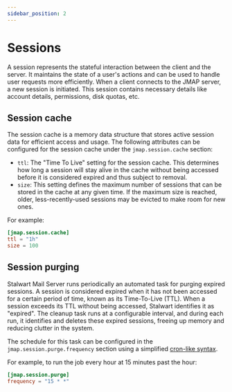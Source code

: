 ```yaml
---
sidebar_position: 2
---
```


# Sessions

A session represents the stateful interaction between the client and the server. It maintains the state of a user's actions and can be used to handle user requests more efficiently. When a client connects to the JMAP server, a new session is initiated. This session contains necessary details like account details, permissions, disk quotas, etc. 

## Session cache

The session cache is a memory data structure that stores active session data for efficient access and usage. The following attributes can be configured for the session cache under the `jmap.session.cache` section:

- `ttl`: The "Time To Live" setting for the session cache. This determines how long a session will stay alive in the cache without being accessed before it is considered expired and thus subject to removal.
- `size`: This setting defines the maximum number of sessions that can be stored in the cache at any given time. If the maximum size is reached, older, less-recently-used sessions may be evicted to make room for new ones.

For example:

```toml
[jmap.session.cache]
ttl = "1h"
size = 100
```

## Session purging

Stalwart Mail Server runs periodically an automated task for purging expired sessions. A session is considered expired when it has not been accessed for a certain period of time, known as its Time-To-Live (TTL). When a session exceeds its TTL without being accessed, Stalwart identifies it as "expired". The cleanup task runs at a configurable interval, and during each run, it identifies and deletes these expired sessions, freeing up memory and reducing clutter in the system.

The schedule for this task can be configured in the `jmap.session.purge.frequency` section using a simplified [cron-like syntax](/docs/configuration/values/cron).

For example, to run the job every hour at 15 minutes past the hour:

```toml
[jmap.session.purge]
frequency = "15 * *"
```
